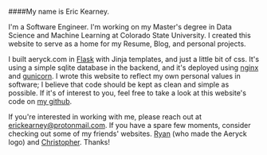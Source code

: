 ####My name is Eric Kearney.

I'm a Software Engineer. I'm working on my Master's degree in Data Science and Machine Learning at Colorado State University. I created this website to serve as a home for my Resume, Blog, and personal projects.

I built aeryck.com in [Flask](https://flask.palletsprojects.com/en/2.1.x/) with Jinja templates, and just a little bit of css. It's using a simple sqlite database in the backend, and it's deployed using [nginx](https://nginx.org/en/) and [gunicorn](https://gunicorn.org/). I wrote this website to reflect my own personal values in software; I believe that code should be kept as clean and simple as possible. If it's of interest to you, feel free to take a look at this website's code on [my github](https://github.com/erkearney/Aeryck).

If you're interested in working with me, please reach out at [erickearney@protonmail.com](mailto:erickearney@protonmail.com). If you have a spare few moments, consider checking out some of my friends' websites. [Ryan](https://ryansinner.art/) (who made the Aeryck logo) and [Christopher](https://www.autodidacticpantologist.org/). Thanks!
